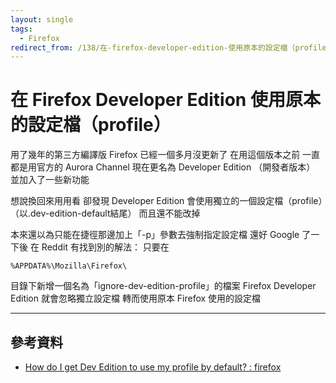 ```yaml
---
layout: single
tags:
  - Firefox
redirect_from: /138/在-firefox-developer-edition-使用原本的設定檔（profile）/
---
```


# 在 Firefox Developer Edition 使用原本的設定檔（profile）

用了幾年的第三方編譯版 Firefox 已經一個多月沒更新了
在用這個版本之前 一直都是用官方的 Aurora Channel
現在更名為 Developer Edition （開發者版本） 並加入了一些新功能

想說換回來用用看
卻發現 Developer Edition 會使用獨立的一個設定檔（profile）（以.dev-edition-default結尾）
而且還不能改掉

<!--more-->

本來還以為只能在捷徑那邊加上「-p」參數去強制指定設定檔
還好 Google 了一下後 在 Reddit 有找到別的解法：
只要在

```
%APPDATA%\Mozilla\Firefox\
```

目錄下新增一個名為「ignore-dev-edition-profile」的檔案
Firefox Developer Edition 就會忽略獨立設定檔
轉而使用原本 Firefox 使用的設定檔

---

## 參考資料
* [How do I get Dev Edition to use my profile by default? : firefox](https://www.reddit.com/r/firefox/comments/4uhkwq)

